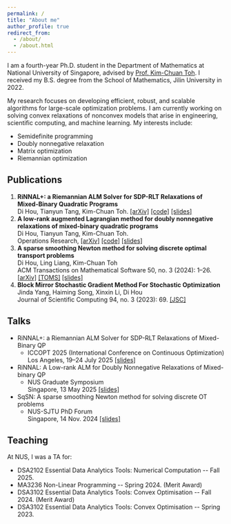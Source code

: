 ```yaml
---
permalink: /
title: "About me"
author_profile: true
redirect_from: 
  - /about/
  - /about.html
---
```


I am a fourth-year Ph.D. student in the Department of Mathematics at National University of Singapore, advised by [Prof. Kim-Chuan Toh](https://blog.nus.edu.sg/mattohkc/). I received my B.S. degree from the School of Mathematics, Jilin University in 2022. 

My research focuses on developing efficient, robust, and scalable algorithms for large-scale optimization problems. I am currently working on solving convex relaxations of nonconvex models that arise in engineering, scientific computing, and machine learning. My interests include:
- Semidefinite programming
- Doubly nonnegative relaxation
- Matrix optimization
- Riemannian optimization

Publications
------
1. **RiNNAL+: a Riemannian ALM Solver for SDP-RLT Relaxations of Mixed-Binary Quadratic Programs**
<br>Di Hou, Tianyun Tang, Kim-Chuan Toh.
[[arXiv]](https://arxiv.org/abs/2507.13776) [[code]](https://github.com/HouDiOpt/RiNNALplus) [[slides]](/files/RiNNALplus_ICCOPT.pdf)
1. **A low-rank augmented Lagrangian method for doubly nonnegative relaxations of mixed-binary quadratic programs**
<br>Di Hou, Tianyun Tang, Kim-Chuan Toh.
<br>Operations Research, [[arXiv]](https://arxiv.org/abs/2502.13849) [[code]](https://github.com/HouDiOpt/RiNNAL) [[slides]](/files/RiNNAL.pdf)
1. **A sparse smoothing Newton method for solving discrete optimal transport problems**
<br>Di Hou, Ling Liang, Kim-Chuan Toh
<br>ACM Transactions on Mathematical Software 50, no. 3 (2024): 1–26. 
<br>[[arXiv]](https://arxiv.org/abs/2311.06448) [[TOMS]](https://dl.acm.org/doi/full/10.1145/3688800) [[slides]](/files/SqSN_pre.pdf)
1. **Block Mirror Stochastic Gradient Method For Stochastic Optimization**
<br>Jinda Yang, Haiming Song, Xinxin Li, Di Hou
<br>Journal of Scientific Computing 94, no. 3 (2023): 69. 
[[JSC]](https://link.springer.com/article/10.1007/s10915-023-02110-y)

Talks
------
- RiNNAL+: a Riemannian ALM Solver for SDP-RLT Relaxations of Mixed-Binary QP
    - ICCOPT 2025 (International Conference on Continuous Optimization)
    <br> Los Angeles, 19–24 July 2025 [[slides]](/files/RiNNALplus_ICCOPT.pdf)
- RiNNAL: A Low-rank ALM for Doubly Nonnegative Relaxations of Mixed-binary QP
    - NUS Graduate Symposium
    <br> Singapore, 13 May 2025 [[slides]](/files/RiNNAL.pdf)
- SqSN: A sparse smoothing Newton method for solving discrete OT problems
    - NUS-SJTU PhD Forum
    <br> Singapore, 14 Nov. 2024 [[slides]](/files/SqSN_pre.pdf)


Teaching
------
At NUS, I was a TA for:
- DSA2102 Essential Data Analytics Tools: Numerical Computation  -- Fall 2025.
- MA3236 Non-Linear Programming -- Spring 2024. (Merit Award)
- DSA3102 Essential Data Analytics Tools: Convex Optimisation -- Fall 2024. (Merit Award)
- DSA3102 Essential Data Analytics Tools: Convex Optimisation -- Spring 2023.
